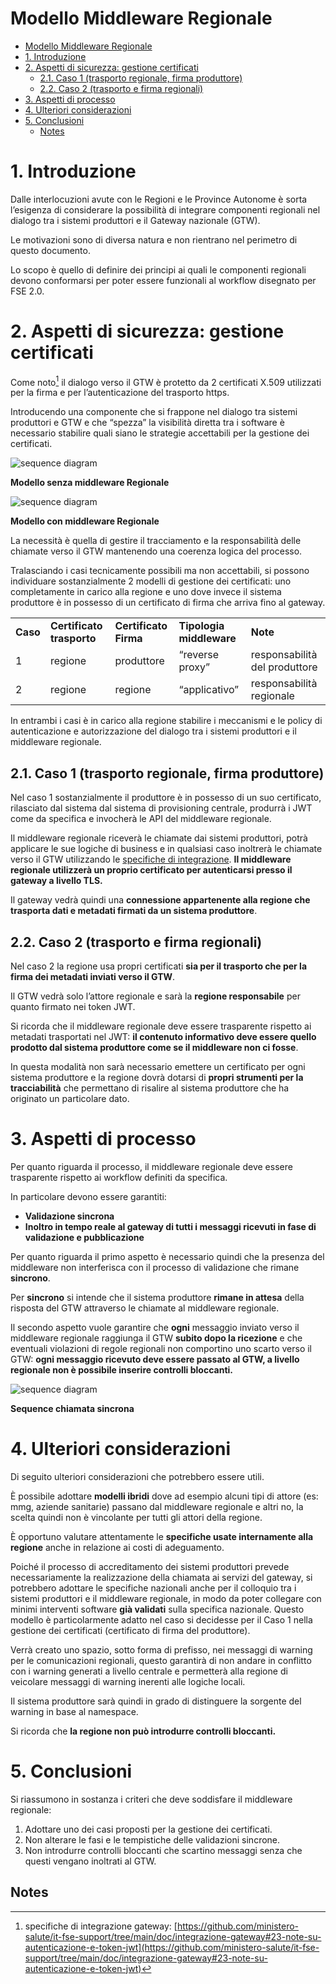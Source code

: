 # Modello Middleware Regionale


- [Modello Middleware Regionale](#modello-middleware-regionale)
- [1. Introduzione](#1-introduzione)
- [2. Aspetti di sicurezza: gestione certificati](#2-aspetti-di-sicurezza-gestione-certificati)
  - [2.1. Caso 1 (trasporto regionale, firma produttore)](#21-caso-1-trasporto-regionale-firma-produttore)
  - [2.2. Caso 2 (trasporto e firma regionali)](#22-caso-2-trasporto-e-firma-regionali)
- [3. Aspetti di processo](#3-aspetti-di-processo)
- [4. Ulteriori considerazioni](#4-ulteriori-considerazioni)
- [5. Conclusioni](#5-conclusioni)
  - [Notes](#notes)



# 1. Introduzione

Dalle interlocuzioni avute con le Regioni e le Province Autonome è sorta l’esigenza di considerare la possibilità di integrare componenti regionali nel dialogo tra i sistemi produttori e il Gateway nazionale (GTW).

Le motivazioni sono di diversa natura e non rientrano nel perimetro di questo documento.

Lo scopo è quello di definire dei principi ai quali le componenti regionali devono conformarsi per poter essere funzionali al workflow disegnato per FSE 2.0.


# 2. Aspetti di sicurezza: gestione certificati

Come noto[^1] il dialogo verso il GTW è protetto da 2 certificati X.509 utilizzati per la firma e per l’autenticazione del trasporto https.

Introducendo una componente che si frappone nel dialogo tra sistemi produttori e GTW e che “spezza” la visibilità diretta tra i software è necessario stabilire quali siano le strategie accettabili per la gestione dei certificati.

![sequence diagram](img/modello_senza_mw.png)

**Modello senza middleware Regionale**

![sequence diagram](img/modello_con_mw.png)

**Modello con middleware Regionale**

La necessità è quella di gestire il tracciamento e la responsabilità delle chiamate verso il GTW mantenendo una coerenza logica del processo.

Tralasciando i casi tecnicamente  possibili ma non accettabili, si possono individuare sostanzialmente 2 modelli di gestione dei certificati: uno completamente in carico alla regione e uno dove invece il sistema produttore è in possesso di un certificato di firma che arriva fino al gateway.


<table>
  <tr>
   <td><strong>Caso</strong>
   </td>
   <td><strong>Certificato trasporto</strong>
   </td>
   <td><strong>Certificato Firma</strong>
   </td>
   <td><strong>Tipologia middleware</strong>
   </td>
   <td><strong>Note</strong>
   </td>
  </tr>
  <tr>
   <td>1
   </td>
   <td>regione
   </td>
   <td>produttore
   </td>
   <td>“reverse proxy”
   </td>
   <td>responsabilità del produttore
   </td>
  </tr>
  <tr>
   <td>2
   </td>
   <td>regione
   </td>
   <td>regione
   </td>
   <td>“applicativo”
   </td>
   <td>responsabilità regionale
   </td>
  </tr>
</table>


In entrambi i casi è in carico alla regione stabilire i meccanismi e le policy di autenticazione e autorizzazione del dialogo tra i sistemi produttori e il middleware regionale.


## 2.1. Caso 1 (trasporto regionale, firma produttore)

Nel caso 1 sostanzialmente il produttore è in possesso di un suo certificato, rilasciato dal sistema dal sistema di provisioning centrale, produrrà i JWT come da specifica e invocherà le API del middleware regionale.

Il middleware regionale riceverà le chiamate dai sistemi produttori, potrà applicare le sue logiche di business e in qualsiasi caso inoltrerà le chiamate verso il GTW utilizzando le [specifiche di integrazione](https://github.com/ministero-salute/it-fse-support/tree/main/doc/integrazione-gateway). **Il middleware regionale utilizzerà un proprio certificato per autenticarsi presso il gateway a livello TLS.**

Il gateway vedrà quindi una **connessione appartenente alla regione che trasporta dati e metadati firmati da un sistema produttore**.


## 2.2. Caso 2 (trasporto e firma regionali)

Nel caso 2 la regione usa propri certificati **sia per il trasporto che per la firma dei metadati inviati verso il GTW**.

Il GTW vedrà solo l’attore regionale e sarà la **regione responsabile** per quanto firmato nei token JWT. 

Si ricorda che il middleware regionale deve essere trasparente rispetto ai metadati trasportati nel JWT: **il contenuto informativo deve essere quello prodotto dal sistema produttore come se il middleware non ci fosse**.

In questa modalità non sarà necessario emettere un certificato per ogni sistema produttore e la regione dovrà dotarsi di **propri strumenti per la tracciabilità** che permettano di risalire al sistema produttore che ha originato un particolare dato.


# 3. Aspetti di processo

Per quanto riguarda il processo, il middleware regionale deve essere trasparente rispetto ai workflow definiti da specifica.

In particolare devono essere garantiti:



* **Validazione sincrona**
* **Inoltro in tempo reale al gateway di tutti i messaggi ricevuti in fase di validazione e pubblicazione**

Per quanto riguarda il primo aspetto è necessario quindi che la presenza del middleware non interferisca con il processo di validazione che rimane **sincrono**.

Per **sincrono** si intende che il sistema produttore **rimane in attesa** della risposta del GTW attraverso le chiamate al middleware regionale.

Il secondo aspetto vuole garantire che **ogni** messaggio inviato verso il middleware regionale raggiunga il GTW **subito dopo la ricezione**  e che eventuali violazioni di regole regionali non comportino uno scarto verso il GTW: **ogni messaggio ricevuto deve essere passato al GTW, a livello regionale non è possibile inserire controlli bloccanti.**


![sequence diagram](img/sequence.png)


**Sequence chiamata sincrona**


# 4. Ulteriori considerazioni

Di seguito ulteriori considerazioni che potrebbero essere utili.

È possibile adottare **modelli ibridi** dove ad esempio alcuni tipi di attore (es: mmg, aziende sanitarie) passano dal middleware regionale e altri no, la scelta quindi non è vincolante per tutti gli attori della regione.

È opportuno valutare attentamente le **specifiche usate internamente alla regione** anche in relazione ai costi di adeguamento.

Poiché il processo di accreditamento dei sistemi produttori prevede necessariamente la realizzazione della chiamata ai servizi del gateway, si potrebbero adottare  le specifiche nazionali anche per il colloquio tra i sistemi produttori e il middleware regionale,  in modo da poter collegare con minimi interventi software **già validati** sulla specifica nazionale. Questo modello è particolarmente adatto nel caso si decidesse per il Caso 1 nella gestione dei certificati (certificato di firma del produttore).

Verrà creato uno spazio, sotto forma di prefisso, nei messaggi di warning per le comunicazioni regionali, questo garantirà di non andare in conflitto con i warning generati a livello centrale e permetterà alla regione di veicolare messaggi di warning inerenti alle logiche locali.

Il sistema produttore sarà quindi in grado di distinguere la sorgente del warning in base al namespace.

Si ricorda che **la regione non può introdurre controlli bloccanti.**


# 5. Conclusioni

Si riassumono in sostanza i criteri che deve soddisfare il middleware regionale:



1. Adottare uno dei casi proposti per la gestione dei certificati.
2. Non alterare le fasi e le tempistiche delle validazioni sincrone.
3. Non introdurre controlli bloccanti che scartino messaggi senza che questi vengano inoltrati al GTW.

<!-- Footnotes themselves at the bottom. -->
## Notes

[^1]:
     specifiche di integrazione gateway: [https://github.com/ministero-salute/it-fse-support/tree/main/doc/integrazione-gateway#23-note-su-autenticazione-e-token-jwt](https://github.com/ministero-salute/it-fse-support/tree/main/doc/integrazione-gateway#23-note-su-autenticazione-e-token-jwt)

